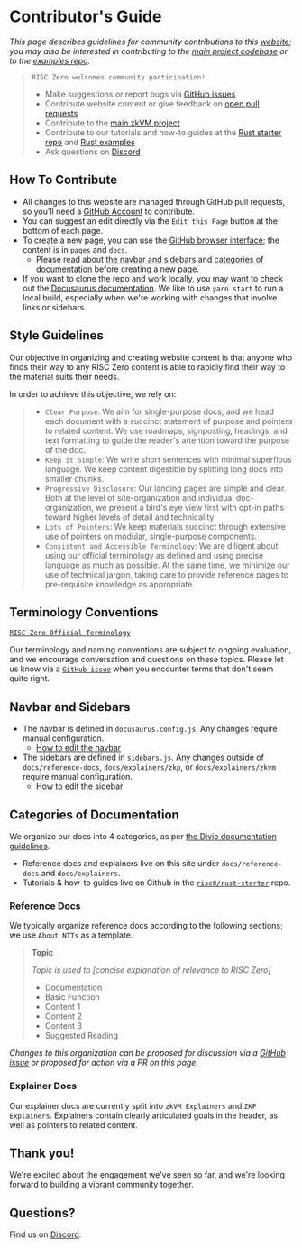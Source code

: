 # Contributor's Guide
*This page describes guidelines for community contributions to this [website](https://www.github.com/risc0/website); you may also be interested in contributing to the [main project codebase](https://github.com/risc0/risc0) or to the [examples repo](https://github.com/risc0/risc0-rust-examples).* 

>`RISC Zero welcomes community participation!`
>- Make suggestions or report bugs via  [GitHub issues](https://github.com/risc0/website/issues)
>- Contribute website content or give feedback on [open pull requests](https://github.com/risc0/website/pulls) 
>- Contribute to the [main zkVM project](https://github.com/risc0/risc0)
>- Contribute to our tutorials and how-to guides at the [Rust starter repo](https://github.com/risc0/risc0-rust-starter/) and [Rust examples](https://github.com/risc0/risc0-rust-examples/)
>- Ask questions on  [Discord](https://discord.gg/risczero)

## How To Contribute
- All changes to this website are managed through GitHub pull requests, so you'll need a [GitHub Account](https://github.com/) to contribute. 
- You can suggest an edit directly via the `Edit this Page` button at the bottom of each page. 
- To create a new page, you can use the [GitHub browser interface](https://www.github.com/risc0/website); the content is in `pages` and `docs`. 
  - Please read about [the navbar and sidebars](./contributors-guide.md#navbar-and-sidebars) and [categories of documentation](./contributors-guide.md#categories-of-documentation) before creating a new page.
- If you want to clone the repo and work locally, you may want to check out the [Docusaurus documentation](https://docusaurus.io/docs/installation). We like to use `yarn start` to run a local build, especially when we're working with changes that involve links or sidebars. 

## Style Guidelines
Our objective in organizing and creating website content is that anyone who finds their way to any RISC Zero content is able to rapidly find their way to the material suits their needs. 

In order to achieve this objective, we rely on:

>- `Clear Purpose`: We aim for single-purpose docs, and we head each document with a succinct statement of purpose and pointers to related content. We use roadmaps, signposting, headings, and text formatting to guide the reader's attention toward the purpose of the doc. 
>- `Keep it Simple`: We write short sentences with minimal superflous language. We keep content digestible by splitting long docs into smaller chunks.
>- `Progressive Disclosure`: Our landing pages are simple and clear. Both at the level of site-organization and individual doc-organization, we present a bird's eye view first with opt-in paths toward higher levels of detail and technicality. 
>- `Lots of Pointers`: We keep materials succinct through extensive use of pointers on modular, single-purpose components. 
>- `Consistent and Accessible Terminology`: We are diligent about using our official terminology as defined and using precise language as much as possible. At the same time, we minimize our use of technical jargon, taking care to provide reference pages to pre-requisite knowledge as appropriate. 

## Terminology Conventions
[`RISC Zero Official Terminology`](key-terminology.md)

Our terminology and naming conventions are subject to ongoing evaluation, and we encourage conversation and questions on these topics. Please let us know via a [`GitHub issue`](https://github.com/risc0/website/issues) when you encounter terms that don't seem quite right. 

## Navbar and Sidebars
- The navbar is defined in `docusaurus.config.js`. Any changes require manual configuration.
  - [How to edit the navbar](https://docusaurus.io/docs/api/themes/configuration)
- The sidebars are defined in `sidebars.js`. Any changes outside of `docs/reference-docs`, `docs/explainers/zkp`, or `docs/explainers/zkvm` require manual configuration.
  - [How to edit the sidebar](https://docusaurus.io/docs/sidebar)

## Categories of Documentation
We organize our docs into 4 categories, as per [the Divio documentation guidelines](https://documentation.divio.com). 
- Reference docs and explainers live on this site under `docs/reference-docs` and `docs/explainers`. 
- Tutorials & how-to guides live on Github in the [`risc0/rust-starter`](https://github.com/risc0/risc0-rust-starter) repo. 

### Reference Docs
We typically organize reference docs according to the following sections; we use `About NTTs` as a template. 

>**Topic**
>
>*Topic is used to [concise explanation of relevance to RISC Zero]*
>- Documentation
>- Basic Function 
>- Content 1 
>- Content 2
>- Content 3
>- Suggested Reading 
  
*Changes to this organization can be proposed for discussion via a [GitHub issue](https://github.com/risc0/website/issues) or proposed for action via a PR on this page.*

### Explainer Docs
Our explainer docs are currently split into `zkVM Explainers` and `ZKP Explainers`. Explainers contain clearly articulated goals in the header, as well as pointers to related content. 

## Thank you! 
We're excited about the engagement we've seen so far, and we're looking forward to building a vibrant community together.

## Questions?
Find us on [Discord](https://discord.gg/risczero). 